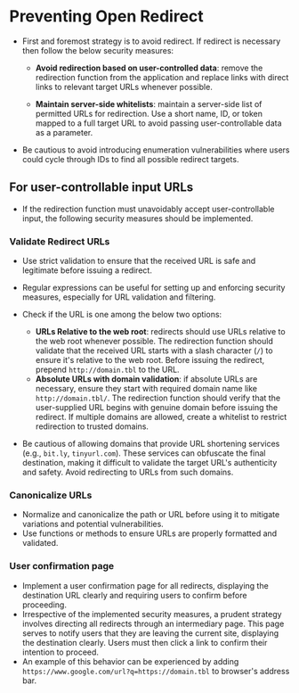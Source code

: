 # Preventing Open Redirect

* First and foremost strategy is to avoid redirect. If redirect is necessary then follow the below security measures:
  * **Avoid redirection based on user-controlled data**: remove the redirection function from the application and replace links with direct links to relevant target URLs whenever possible.

  * **Maintain server-side whitelists**: maintain a server-side list of permitted URLs for redirection. Use a short name, ID, or token mapped to a full target URL to avoid passing user-controllable data as a parameter.

* Be cautious to avoid introducing enumeration vulnerabilities where users could cycle through IDs to find all possible redirect targets.

## For user-controllable input URLs

* If the redirection function must unavoidably accept user-controllable input, the following security measures should be implemented.

### Validate Redirect URLs

* Use strict validation to ensure that the received URL is safe and legitimate before issuing a redirect.
* Regular expressions can be useful for setting up and enforcing security measures, especially for URL validation and filtering.
* Check if the URL is one among the below two options:
  * **URLs Relative to the web root**: redirects should use URLs relative to the web root whenever possible. The redirection function should validate that the received URL starts with a slash character (`/`) to ensure it's relative to the web root. Before issuing the redirect, prepend `http://domain.tbl` to the URL.
  * **Absolute URLs with domain validation**: if absolute URLs are necessary, ensure they start with required domain name like `http://domain.tbl/`. The redirection function should verify that the user-supplied URL begins with genuine domain before issuing the redirect. If multiple domains are allowed, create a whitelist to restrict redirection to trusted domains.

* Be cautious of allowing domains that provide URL shortening services (e.g., `bit.ly`, `tinyurl.com`). These services can obfuscate the final destination, making it difficult to validate the target URL's authenticity and safety. Avoid redirecting to URLs from such domains.

### Canonicalize URLs

* Normalize and canonicalize the path or URL before using it to mitigate variations and potential vulnerabilities.
* Use functions or methods to ensure URLs are properly formatted and validated.

### User confirmation page

* Implement a user confirmation page for all redirects, displaying the destination URL clearly and requiring users to confirm before proceeding.
* Irrespective of the implemented security measures, a prudent strategy involves directing all redirects through an intermediary page. This page serves to notify users that they are leaving the current site, displaying the destination clearly. Users must then click a link to confirm their intention to proceed.
* An example of this behavior can be experienced by adding `https://www.google.com/url?q=https://domain.tbl` to browser's address bar.
